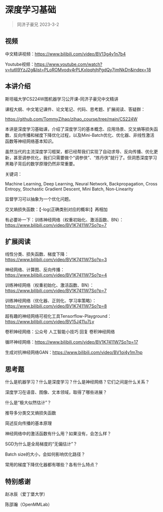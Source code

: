 # 深度学习基础

> 同济子豪兄 2023-3-2
>

## 视频

中文精讲视频：https://www.bilibili.com/video/BV13g4y1n7b4

Youtube视频：https://www.youtube.com/watch?v=tutlI9YzJ2g&list=PLoROMvodv4rPLKxIpqhjhPgdQy7imNkDn&index=18

## 本讲介绍

斯坦福大学CS224W图机器学习公开课-同济子豪兄中文精讲

课程大纲、中文笔记课件、论文笔记、代码、思考题、扩展阅读、答疑群：

https://github.com/TommyZihao/zihao_course/tree/main/CS224W

本讲是深度学习基础课，介绍了深度学习的基本概念、应用场景、交叉熵等损失函数、反向传播和梯度下降优化过程，以及Mini-Batch优化、优化器、非线性激活函数等神经网络基本知识。

虽然当代的主流深度学习框架，都已经帮我们实现了自动求导、反向传播、优化更新，甚至调参优化，我们只需要做个“调参侠”、“炼丹侠”就行了。但洞悉深度学习黑箱子背后的数学原理仍然非常重要。

关键词：

Machine Learning, Deep Learning, Neural Network, Backpropagation, Cross Entropy, Stochastic Gradient Descent, Mini Batch, Non-Linearity

监督学习可以抽象为一个优化问题。

交叉熵损失函数：【-log(正确类别对应的概率)】再相加

有必要补一下：训练神经网络（权重初始化、激活函数、BN）：https://www.bilibili.com/video/BV1K7411W7So?p=7





## 扩展阅读

线性分类、损失函数、梯度下降：https://www.bilibili.com/video/BV1K7411W7So?p=3

神经网络、计算图、反向传播：https://www.bilibili.com/video/BV1K7411W7So?p=4

训练神经网络（权重初始化、激活函数、BN）：https://www.bilibili.com/video/BV1K7411W7So?p=7

训练神经网络（优化器、正则化、学习率策略）：https://www.bilibili.com/video/BV1K7411W7So?p=8

超有趣的神经网络可视化工具Tensorflow-Playground：https://www.bilibili.com/video/BV15J411u7Ly

卷积神经网络：公众号 人工智能小技巧 回复 卷积神经网络

循环神经网络：https://www.bilibili.com/video/BV1K7411W7So?p=17

生成对抗神经网络GAN：https://www.bilibili.com/video/BV1oi4y1m7np

## 思考题

什么是机器学习？什么是深度学习？什么是神经网络？它们之间是什么关系？

深度学习在语音、图像、文本领域，取得了哪些进展？

什么是“极大似然估计”？

推导多分类交叉熵损失函数

简述反向传播的基本原理

神经网络中的激活函数有什么用？如果没有，会怎么样？

SGD为什么是全局梯度的“无偏估计”？

Batch size的大小，会如何影响优化路径？

常用的梯度下降优化器都有哪些？各有什么特点？

## 特别感谢

赵冰辰（爱丁堡大学）

陈邵瀚（OpenMMLab）

